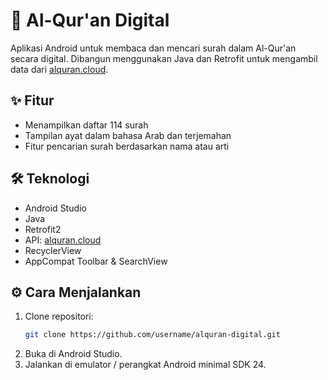 # 📖 Al-Qur'an Digital

Aplikasi Android untuk membaca dan mencari surah dalam Al-Qur'an secara digital. Dibangun menggunakan Java dan Retrofit untuk mengambil data dari [alquran.cloud](https://alquran.cloud).

## ✨ Fitur

- Menampilkan daftar 114 surah
- Tampilan ayat dalam bahasa Arab dan terjemahan
- Fitur pencarian surah berdasarkan nama atau arti


## 🛠️ Teknologi

- Android Studio
- Java
- Retrofit2
- API: [alquran.cloud](https://alquran.cloud)
- RecyclerView
- AppCompat Toolbar & SearchView


## ⚙️ Cara Menjalankan

1. Clone repositori:
   ```bash
   git clone https://github.com/username/alquran-digital.git
2. Buka di Android Studio.
3. Jalankan di emulator / perangkat Android minimal SDK 24.
